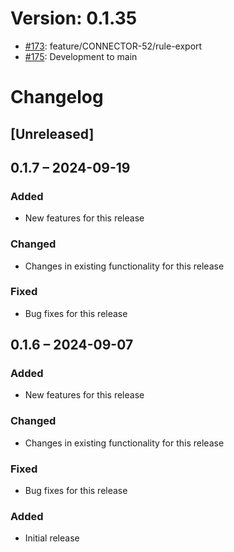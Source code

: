 # Version: 0.1.35

* [#173](https://github.com/ConductionNL/openconnector/pull/173): feature/CONNECTOR-52/rule-export
* [#175](https://github.com/ConductionNL/openconnector/pull/175): Development to main


# Changelog

## [Unreleased]
## 0.1.7 – 2024-09-19
### Added
- New features for this release

### Changed
- Changes in existing functionality for this release

### Fixed
- Bug fixes for this release

## 0.1.6 – 2024-09-07
### Added
- New features for this release

### Changed
- Changes in existing functionality for this release

### Fixed
- Bug fixes for this release

### Added
- Initial release

